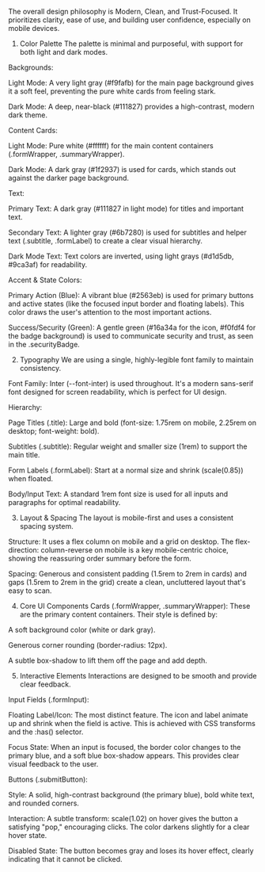 The overall design philosophy is Modern, Clean, and Trust-Focused. It prioritizes clarity, ease of use, and building user confidence, especially on mobile devices.

1. Color Palette
The palette is minimal and purposeful, with support for both light and dark modes.

Backgrounds:

Light Mode: A very light gray (#f9fafb) for the main page background gives it a soft feel, preventing the pure white cards from feeling stark.

Dark Mode: A deep, near-black (#111827) provides a high-contrast, modern dark theme.

Content Cards:

Light Mode: Pure white (#ffffff) for the main content containers (.formWrapper, .summaryWrapper).

Dark Mode: A dark gray (#1f2937) is used for cards, which stands out against the darker page background.

Text:

Primary Text: A dark gray (#111827 in light mode) for titles and important text.

Secondary Text: A lighter gray (#6b7280) is used for subtitles and helper text (.subtitle, .formLabel) to create a clear visual hierarchy.

Dark Mode Text: Text colors are inverted, using light grays (#d1d5db, #9ca3af) for readability.

Accent & State Colors:

Primary Action (Blue): A vibrant blue (#2563eb) is used for primary buttons and active states (like the focused input border and floating labels). This color draws the user's attention to the most important actions.

Success/Security (Green): A gentle green (#16a34a for the icon, #f0fdf4 for the badge background) is used to communicate security and trust, as seen in the .securityBadge.

2. Typography
We are using a single, highly-legible font family to maintain consistency.

Font Family: Inter (--font-inter) is used throughout. It's a modern sans-serif font designed for screen readability, which is perfect for UI design.

Hierarchy:

Page Titles (.title): Large and bold (font-size: 1.75rem on mobile, 2.25rem on desktop; font-weight: bold).

Subtitles (.subtitle): Regular weight and smaller size (1rem) to support the main title.

Form Labels (.formLabel): Start at a normal size and shrink (scale(0.85)) when floated.

Body/Input Text: A standard 1rem font size is used for all inputs and paragraphs for optimal readability.

3. Layout & Spacing
The layout is mobile-first and uses a consistent spacing system.

Structure: It uses a flex column on mobile and a grid on desktop. The flex-direction: column-reverse on mobile is a key mobile-centric choice, showing the reassuring order summary before the form.

Spacing: Generous and consistent padding (1.5rem to 2rem in cards) and gaps (1.5rem to 2rem in the grid) create a clean, uncluttered layout that's easy to scan.

4. Core UI Components
Cards (.formWrapper, .summaryWrapper): These are the primary content containers. Their style is defined by:

A soft background color (white or dark gray).

Generous corner rounding (border-radius: 12px).

A subtle box-shadow to lift them off the page and add depth.

5. Interactive Elements
Interactions are designed to be smooth and provide clear feedback.

Input Fields (.formInput):

Floating Label/Icon: The most distinct feature. The icon and label animate up and shrink when the field is active. This is achieved with CSS transforms and the :has() selector.

Focus State: When an input is focused, the border color changes to the primary blue, and a soft blue box-shadow appears. This provides clear visual feedback to the user.

Buttons (.submitButton):

Style: A solid, high-contrast background (the primary blue), bold white text, and rounded corners.

Interaction: A subtle transform: scale(1.02) on hover gives the button a satisfying "pop," encouraging clicks. The color darkens slightly for a clear hover state.

Disabled State: The button becomes gray and loses its hover effect, clearly indicating that it cannot be clicked.